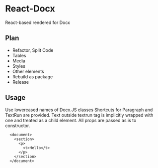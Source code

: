 # React-Docx

React-based rendered for Docx

## Plan

- Refactor, Split Code
- Tables
- Media
- Styles
- Other elements
- Rebuild as package
- Release

## Usage

Use lowercased names of Docx.JS classes
Shortcuts for Paragraph and TextRun are provided.
Text outside textrun tag is implicitly wrapped with one and treated as a child element. All props are passed as is to constructor.

```
  <document>
    <section>
      <p>
        <t>Hello</t>
      </p>
    </section>
  </document>
```
